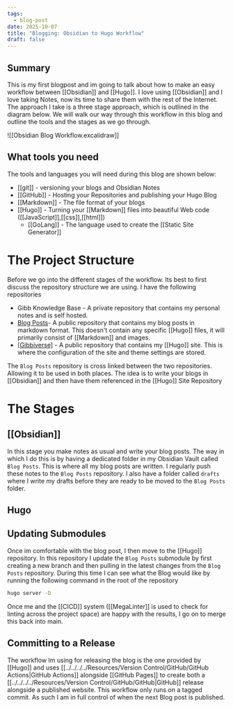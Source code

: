 ```yaml
---
tags:
  - blog-post
date: 2025-10-07
title: "Blogging: Obsidian to Hugo Workflow"
draft: false
---
```


## Summary

This is my first blogpost and im going to talk about how to make an easy workflow between [[Obsidian]] and [[Hugo]]. I love using [[Obsidian]] and I love taking Notes, now its time to share them with the rest of the Internet. The approach I take is a three stage approach, which is outlined in the diagram below. We will walk our way through this workflow in this blog and outline the tools and the stages as we go through.

![[Obsidian Blog Workflow.excalidraw]]
## What tools you need
The tools and languages you will need during this blog are shown below:

- [[git]] - versioning your blogs and Obsidian Notes
- [[GitHub]] - Hosting your Repositories and publishing your Hugo Blog
- [[Markdown]] - The file format of your blogs
- [[Hugo]] - Turning your [[Markdown]] files into beautiful Web code ([[JavaScript]],[[css]],[[html]])
	- [[GoLang]] - The language used to create the [[Static Site Generator]] 


# The Project Structure

Before we go into the different stages of the workflow. Its best to first discuss the repository structure we are using. I have the following repositories

- Gibb Knowledge Base - A private repository that contains my personal notes and is self hosted.
- [Blog Posts](https://github.com/ScottGibb/blog-posts)- A public repository that contains my blog posts in markdown format. This doesn't contain any specific [[Hugo]] files, it will primarily consist of [[Markdown]] and images. 
- [[Gibbiverse]](https://github.com/ScottGibb/Gibbiverse) - A public repository that contains my [[Hugo]] site. This is where the configuration of the site and theme settings are stored. 

The `Blog Posts` repository is cross linked between the two repositories. Allowing it to be used in both places. The idea is to write your blogs in [[Obsidian]] and then have them referenced in the [[Hugo]] Site Repository

# The Stages
## [[Obsidian]]
In this stage you make notes as usual and write your blog posts. The way in which I do this is by having a dedicated folder in my Obsidian Vault called `Blog Posts`. This is where all my blog posts are written. I regularly push these notes to the `Blog Posts` repository. I also have a folder called `drafts` where I write my drafts before they are ready to be moved to the `Blog Posts` folder.

## Hugo 

## Updating Submodules

Once im comfortable with the blog post, I then move to the [[Hugo]] repository. In this repository I update the `Blog Posts` submodule by first creating a new branch and then pulling in the latest changes from the `Blog Posts` repository.  During this time I can see what the Blog would like by running the following command in the root of the repository

```bash
hugo server -D
```

Once me and the [[CICD]]  system ([[MegaLinter]] is used to check for linting across the project space) are happy with the results, I go on to merge this back into main.

## Committing to a Release

The workflow Im using for releasing the blog is the one provided by [[Hugo]] and uses [[../../../../Resources/Version Control/GitHub/GitHub Actions|GitHub Actions]] alongside [[GitHub Pages]] to create both a [[../../../../Resources/Version Control/GitHub/GitHub|GitHub]] release alongside a published website. This workflow only runs on a tagged commit. As such I am in full control of when the next Blog post is published.